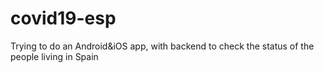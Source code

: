 # covid19-esp
Trying to do an Android&amp;iOS app, with backend to check the status of the people living in Spain
